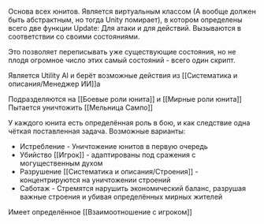 Основа всех юнитов. Является виртуальным классом (А вообще должен быть абстрактным, но тогда Unity помирает), в котором определены всего две функции Update: Для атаки и для действий.
Вызываются в соответствии со своими состояниями.

Это позволяет переписывать уже существующие состояния, но не плодя огромное число этих самый состояний - всего один скрипт.

Является Utility AI и берёт возможные действия из [[Систематика и описания/Менеджер ИИ]]а

Подразделяются на [[Боевые роли юнита]] и [[Мирные роли юнита]]
Пытается уничтожить [[Мельница Сампо]]

У каждого юнита есть определённая роль в бою, и как следствие одна чёткая поставленная задача. Возможные варианты:
- Истребление - Уничтожение юнитов в первую очередь
- Убийство [[Игрок]] - адаптированы под сражения с могущественным духом
- Разрушение [[Систематика и описания/Строения]] - концентрируются на уничтожении строений
- Саботаж - Стремятся нарушить экономический баланс, разрушая важные строения и убивая определённых мирных жителей

Имеет определённое [[Взаимоотношение с игроком]]